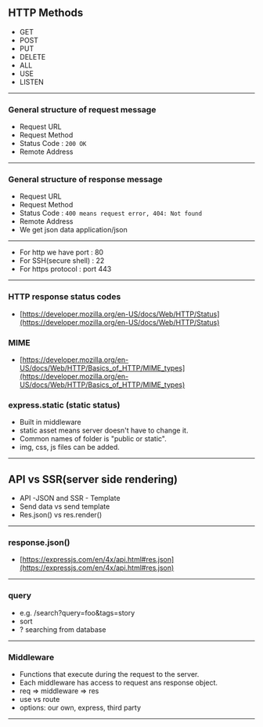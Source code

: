 ## HTTP Methods

- GET
- POST
- PUT
- DELETE
- ALL
- USE
- LISTEN
  
---
### General structure of request message
- Request URL
- Request Method
- Status Code : `200 OK`
- Remote Address

---
### General structure of response message
- Request URL
- Request Method
- Status Code : `400 means request error, 404: Not found`
- Remote Address
- We get json data application/json

---

- For http we have port : 80
- For SSH(secure shell) : 22
- For https protocol : port 443

---

### HTTP response status codes
- [https://developer.mozilla.org/en-US/docs/Web/HTTP/Status](https://developer.mozilla.org/en-US/docs/Web/HTTP/Status)

### MIME
- [https://developer.mozilla.org/en-US/docs/Web/HTTP/Basics_of_HTTP/MIME_types](https://developer.mozilla.org/en-US/docs/Web/HTTP/Basics_of_HTTP/MIME_types)

### express.static (static status)
- Built in middleware
- static asset means server doesn't have to change it.
- Common names of folder is "public or static".
- img, css, js files can be added.

---

## API vs SSR(server side rendering)
- API -JSON and SSR - Template
- Send data vs send template
- Res.json() vs res.render()

---

### response.json()
- [https://expressjs.com/en/4x/api.html#res.json](https://expressjs.com/en/4x/api.html#res.json)
  
---

### query
- e.g. /search?query=foo&tags=story
- sort 
- ? searching from database

---

### Middleware
- Functions that execute during the request to the server.
- Each middleware has access to request ans response object.
- req => middleware => res
- use vs route
- options: our own, express, third party

---